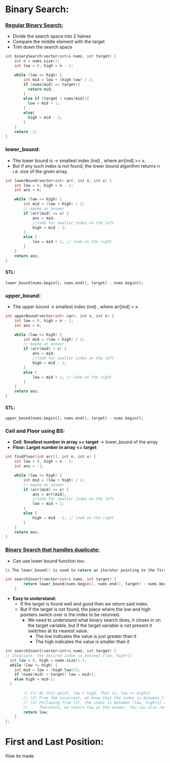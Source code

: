 # Binary Search:
### [Regular Binary Search:](https://leetcode.com/problems/binary-search/)
- Divide the search space into 2 halves
- Compare the middle element with the target
- Trim down the search space

```cpp
int binarySearch(vector<int>& nums, int target) {
    int n = nums.size(); 
    int low = 0, high = n - 1;

    while (low <= high) {
        int mid = low + (high-low) / 2;
        if (nums[mid] == target){
          return mid;
        } 
        else if (target > nums[mid]){
          low = mid + 1;
        }
        else{
          high = mid - 1;
        }
    }
    return -1;
}
```
### lower_bound:
- The lower bound is -> smallest index (ind) , where arr[ind] >= x.
- But if any such index is not found, the lower bound algorithm returns n i.e. size of the given array.
```cpp
int lowerBound(vector<int> arr, int n, int x) {
    int low = 0, high = n - 1;
    int ans = n;

    while (low <= high) {
        int mid = (low + high) / 2;
        // maybe an answer
        if (arr[mid] >= x) {
            ans = mid;
            //look for smaller index on the left
            high = mid - 1;
        }
        else {
            low = mid + 1; // look on the right
        }
    }
    return ans;
}
```

#### STL:
```
lower_bound(nums.begin(), nums.end(), target) - nums.begin();
```

### upper_bound:
- The upper bound -> smallest index (ind) , where arr[ind] > x.
```cpp
int upperBound(vector<int> &arr, int x, int n) {
    int low = 0, high = n - 1;
    int ans = n;

    while (low <= high) {
        int mid = (low + high) / 2;
        // maybe an answer
        if (arr[mid] > x) {
            ans = mid;
            //look for smaller index on the left
            high = mid - 1;
        }
        else {
            low = mid + 1; // look on the right
        }
    }
    return ans;
}
```
#### STL:
```
upper_bound(nums.begin(), nums.end(), target) - nums.begin();
```

### Ceil and Floor using BS:
- **Ceil: Smallest number in array >= target** -> lower_bound of the array
- **Floor: Larget number in array <= target**

```cpp
int findFloor(int arr[], int n, int x) {
	int low = 0, high = n - 1;
	int ans = -1;

	while (low <= high) {
		int mid = (low + high) / 2;
		// maybe an answer
		if (arr[mid] <= x) {
			ans = arr[mid];
			//look for smaller index on the left
			low = mid + 1;
		}
		else {
			high = mid - 1; // look on the right
		}
	}
	return ans;
}
```

### [Binary Search that handles duplicate:](https://leetcode.com/problems/search-insert-position/solutions/15101/c-o-logn-binary-search-that-handles-duplicate/)
- Can use lower bound function too:
```cpp
\\ The lower_bound() is used to return an iterator pointing to the first element in the range [first, last) which has a value >= target.

int searchInsert(vector<int>& nums, int target) {
        return lower_bound(nums.begin(), nums.end(), target) - nums.begin();
    }
```

- **Easy to understand:**
  - If the target is found well and good then we return said index.
  - But if the target is not found, the place where the low and high pointers switch over is the index to be returned.
    - We need to understand what binary search does, it closes in on the target variable, but if the target variable is not present it switches at its nearest value.
      - The low indicates the value is just greater than it
      - The high indicates the value is smaller than it
```cpp
int searchInsert(vector<int>& nums, int target) {
// Invariant: the desired index is between [low, high+1]
  int low = 0, high = nums.size()-1;
  while (low <= high) {
    int mid = low + (high-low)/2;
    if (nums[mid] < target) low = mid+1;
    else high = mid-1;
  }

        // (1) At this point, low > high. That is, low >= high+1
        // (2) From the invariant, we know that the index is between [low, high+1], so low <= high+1. Following from (1), now we know low == high+1.
        // (3) Following from (2), the index is between [low, high+1] = [low, low], which means that low is the desired index
        //     Therefore, we return low as the answer. You can also return high+1 as the result, since low == high+1
        return low;
    }
};
```

# First and Last Position:
How its made

